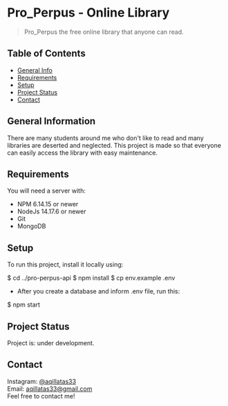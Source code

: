 # Pro_Perpus - Online Library
>Pro_Perpus the free online library that anyone can read.

## Table of Contents
* [General Info](#general-information)
* [Requirements](#requirements)
* [Setup](#setup)
* [Project Status](#project-status)
* [Contact](#contact)


## General Information
There are many students around me who don't like to read and many libraries are deserted and neglected. This project is made so that everyone can easily access the library with easy maintenance.


## Requirements
You will need a server with:

- NPM 6.14.15 or newer
- NodeJs 14.17.6 or newer
- Git
- MongoDB


## Setup
To run this project, install it locally using:

$ cd ../pro-perpus-api
$ npm install
$ cp env.example .env

- After you create a database and inform .env file, run this:

$ npm start



## Project Status
Project is: under development.


## Contact
Instagram: [@aqillatas33](https://www.instagram.com/aqillatas33/) <br/>
Email: aqillatas33@gmail.com <br/>
Feel free to contact me!
